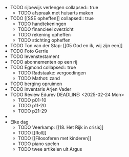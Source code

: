 - TODO rijbewijs verlengen
  collapsed:: true
	- TODO  afspraak met huisarts maken
- TODO [[SSE opheffen]]
  collapsed:: true
	- TODO handtekeningen
	- TODO financieel overzicht
	- TODO rekening opheffen
	- TODO stichting opheffen
- TODO Ton van der Stap: [[05 God en ik, wij zijn een]]
- TODO Foto Gerrie
- TODO levenstestament
- TODO abonnementen op een rij
- TODO Egmond
  collapsed:: true
	- TODO Radstaake: vergoedingen
	- TODO Mathot: zand
- TODO berging opruimen
- TODO inventaris Arjen Vader
- TODO Review Edurev
  DEADLINE: <2025-02-24 Mon>
	- TODO p01-10
	- TODO p11-20
	- TODO p21-29
-
- Elke dag
	- TODO Veerkamp: [[18. Het Rijk in crisis]]
	- TODO [[Roll]]
	- TODO [[Filosoferen met kinderen]]
	- TODO piano spelen
	- TODO twee artikelen uit Argus
